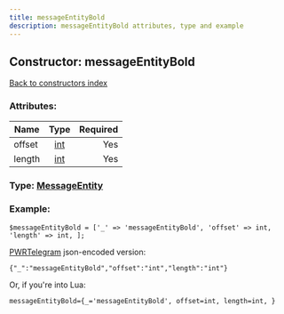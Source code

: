 ```yaml
---
title: messageEntityBold
description: messageEntityBold attributes, type and example
---
```

## Constructor: messageEntityBold  
[Back to constructors index](index.md)



### Attributes:

| Name     |    Type       | Required |
|----------|:-------------:|---------:|
|offset|[int](../types/int.md) | Yes|
|length|[int](../types/int.md) | Yes|



### Type: [MessageEntity](../types/MessageEntity.md)


### Example:

```
$messageEntityBold = ['_' => 'messageEntityBold', 'offset' => int, 'length' => int, ];
```  

[PWRTelegram](https://pwrtelegram.xyz) json-encoded version:

```
{"_":"messageEntityBold","offset":"int","length":"int"}
```


Or, if you're into Lua:  


```
messageEntityBold={_='messageEntityBold', offset=int, length=int, }

```


